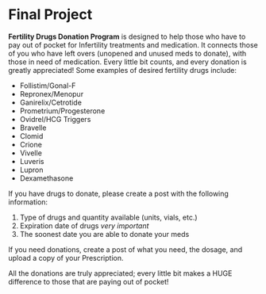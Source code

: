 # Final Project

**Fertility Drugs Donation Program** is designed to help those who have to pay out of pocket for Infertility treatments and medication. It connects those of you who have left overs (unopened and unused meds to donate), with those in need of medication. Every little bit counts, and every donation is greatly appreciated! Some examples of desired fertility drugs include: 
* Follistim/Gonal-F 
* Repronex/Menopur 
* Ganirelix/Cetrotide 
* Prometrium/Progesterone 
* Ovidrel/HCG Triggers 
* Bravelle
* Clomid 
* Crione 
* Vivelle 
* Luveris 
* Lupron 
* Dexamethasone 

If you have drugs to donate, please create a post with the following information:
1. Type of drugs and quantity available (units, vials, etc.) 
1. Expiration date of drugs *very important* 
1. The soonest date you are able to donate your meds 

If you need donations, create a post of what you need, the dosage, and upload a copy of your Prescription. 

All the donations are truly appreciated; every little bit makes a HUGE difference to those that are paying out of pocket! 
